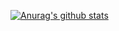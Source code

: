 [![Anurag's github stats](https://github-readme-stats.vercel.app/api?username=syozzz)](https://github.com/anuraghazra/github-readme-stats)

